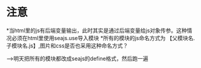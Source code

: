 ﻿# 注意
  
 *当html里的js有后端变量输出，此时其实是通过后端变量给js对象传参。这种情况必须在html里使用seajs.use导入模块
 *所有的模块的js命名方式为 【父模块名.子模块名.js】,图片和css是否也采用这种命名方式？


-->明天把所有的模块都改成seajs的define格式，然后跑一遍